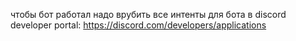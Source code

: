 чтобы бот работал надо врубить все интенты для бота в discord developer portal: https://discord.com/developers/applications
